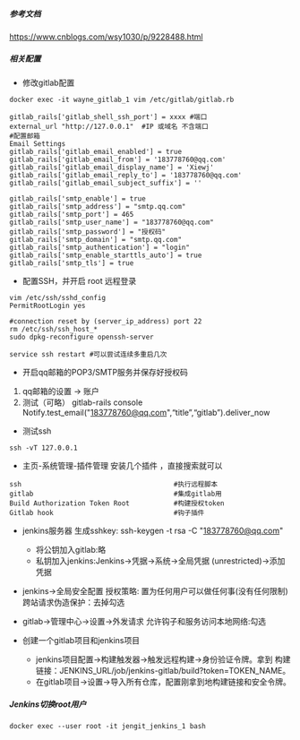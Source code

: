 ##### 参考文档
https://www.cnblogs.com/wsy1030/p/9228488.html

##### 相关配置
- 修改gitlab配置
```
docker exec -it wayne_gitlab_1 vim /etc/gitlab/gitlab.rb

gitlab_rails['gitlab_shell_ssh_port'] = xxxx #端口
external_url "http://127.0.0.1"  #IP 或域名 不含端口
#配置邮箱
Email Settings
gitlab_rails['gitlab_email_enabled'] = true
gitlab_rails['gitlab_email_from'] = '183778760@qq.com'
gitlab_rails['gitlab_email_display_name'] = 'Xiewj'
gitlab_rails['gitlab_email_reply_to'] = '183778760@qq.com'
gitlab_rails['gitlab_email_subject_suffix'] = ''

gitlab_rails['smtp_enable'] = true
gitlab_rails['smtp_address'] = "smtp.qq.com"
gitlab_rails['smtp_port'] = 465
gitlab_rails['smtp_user_name'] = "183778760@qq.com"
gitlab_rails['smtp_password'] = "授权码"
gitlab_rails['smtp_domain'] = "smtp.qq.com"
gitlab_rails['smtp_authentication'] = "login"
gitlab_rails['smtp_enable_starttls_auto'] = true
gitlab_rails['smtp_tls'] = true
```

- 配置SSH，并开启 root 远程登录
```
vim /etc/ssh/sshd_config
PermitRootLogin yes

#connection reset by (server_ip_address) port 22
rm /etc/ssh/ssh_host_*
sudo dpkg-reconfigure openssh-server

service ssh restart #可以尝试连续多重启几次
```

- 开启qq邮箱的POP3/SMTP服务并保存好授权码
1) qq邮箱的设置 -> 账户
2) 测试（可略）
gitlab-rails console Notify.test_email("183778760@qq.com",“title”,“gitlab”).deliver_now

- 测试ssh
```
ssh -vT 127.0.0.1
```
- 主页-系统管理-插件管理
安装几个插件 ，直接搜索就可以
```
ssh               						 #执行远程脚本
gitlab           						 #集成gitlab用
Build Authorization Token Root 	         #构建授权token
Gitlab hook						         #钩子插件
```

- jenkins服务器 生成sshkey: ssh-keygen -t rsa -C "183778760@qq.com"
    - 将公钥加入gitlab:略
    - 私钥加入jenkins:Jenkins->凭据->系统->全局凭据 (unrestricted)->添加凭据

- jenkins->全局安全配置
授权策略: 置为任何用户可以做任何事(没有任何限制)
跨站请求伪造保护：去掉勾选 

- gitlab->管理中心->设置->外发请求
允许钩子和服务访问本地网络:勾选

- 创建一个gitlab项目和jenkins项目
    - jenkins项目配置->构建触发器->触发远程构建->身份验证令牌。拿到 构建链接：JENKINS_URL/job/jenkins-gitlab/build?token=TOKEN_NAME。
    - 在gitlab项目->设置->导入所有仓库，配置刚拿到地构建链接和安全令牌。


##### Jenkins切换root用户
```
docker exec --user root -it jengit_jenkins_1 bash
```



